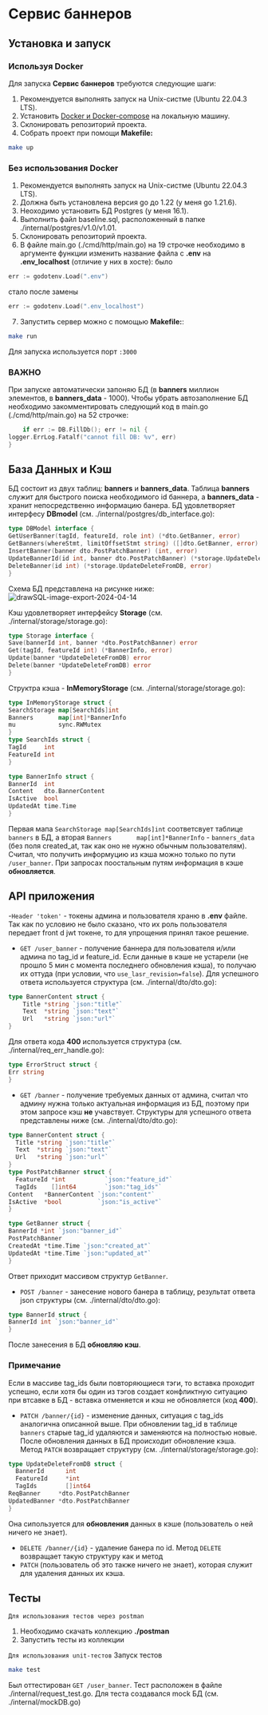 # Сервис баннеров

## Установка и запуск

### Используя Docker

Для запуска **Сервис баннеров** требуются следующие шаги:

1. Рекомендуется выполнять запуск на Unix-систме (Ubuntu 22.04.3 LTS).
2. Установить [Docker и Docker-compose](https://www.docker.com/) на локальную машину.
3. Склонировать репозиторий проекта.
4. Собрать проект при помощи **Makefile:**
```bash
make up
```

### Без использования Docker

1. Рекомендуется выполнять запуск на Unix-систме (Ubuntu 22.04.3 LTS).
2. Должна быть установлена версия go до 1.22 (у меня go 1.21.6).
3. Неоходимо установить БД Postgres (у меня 16.1).
4. Выполнить файл baseline.sql, расположенный в папке ./internal/postgres/v1.0/v1.01.
5. Склонировать репозиторий проекта.
6. В файле main.go (./cmd/http/main.go) на 19 строчке необходимо в аргументе функции изменить название файла с
   **.env** на **.env_localhost** (отличие у них в хосте):
   было
```go
err := godotenv.Load(".env")
```
стало после замены
```go
err := godotenv.Load(".env_localhost")
```
7. Запустить сервер можно с помощью **Makefile:**:
```bash
make run
```
Для запуска используется порт ```:3000```
### ВАЖНО
При запуске автоматически запоняю БД (в **banners** миллион элементов, в **banners_data** - 1000).
Чтобы убрать автозаполнение БД необходимо закомментировать следующий код в main.go (./cmd/http/main.go) на 52 строчке:
```go
	if err := DB.FillDb(); err != nil {
logger.ErrLog.Fatalf("cannot fill DB: %v", err)
}
```


## База Данных и Кэш

БД состоит из двух таблиц: **banners** и **banners_data**. Таблица **banners** служит для быстрого поиска необходимого
id баннера, а **banners_data** - хранит непосредственно информацию банера.
БД удовлетворяет интерфесу **DBmodel** (см. ./internal/postgres/db_interface.go):
```go
type DBModel interface {
GetUserBanner(tagId, featureId, role int) (*dto.GetBanner, error)
GetBanners(whereStmt, limitOffsetStmt string) ([]dto.GetBanner, error)
InsertBanner(banner dto.PostPatchBanner) (int, error)
UpdateBannerId(id int, banner dto.PostPatchBanner) (*storage.UpdateDeleteFromDB, error)
DeleteBanner(id int) (*storage.UpdateDeleteFromDB, error)
}
```
Схема БД представлена на рисунке ниже:
![drawSQL-image-export-2024-04-14](https://github.com/Vadim992/avito_intern/assets/105795306/df37ccdb-f9c8-4275-aed0-93cef914396a)

Кэш удовлетворяет интерфейсу **Storage** (см. ./internal/storage/storage.go):
```go
type Storage interface {
Save(bannerId int, banner *dto.PostPatchBanner) error
Get(tagId, featureId int) (*BannerInfo, error)
Update(banner *UpdateDeleteFromDB) error
Delete(banner *UpdateDeleteFromDB) error
}
```
Структра кэша - **InMemoryStorage** (см. ./internal/storage/storage.go):
```go
type InMemoryStorage struct {
SearchStorage map[SearchIds]int
Banners       map[int]*BannerInfo
mu            sync.RWMutex
}
type SearchIds struct {
TagId     int
FeatureId int
}

type BannerInfo struct {
BannerId  int
Content   dto.BannerContent
IsActive  bool
UpdatedAt time.Time
}
```

Первая мапа ```SearchStorage map[SearchIds]int``` соответсвует таблице ```banners``` в БД, а вторая
```Banners       map[int]*BannerInfo``` - ```banners_data``` (без поля created_at, так как оно не нужно обычным
пользователям).
Считал, что получить информуцию из кэша можно только по пути ```/user_banner```. При запросах поостальным путям
информация в кэше **обновляется**.


## API приложения

-```Header 'token'``` - токены админа и пользователя храню в **.env** файле. Так как по условию не было сказано,
что их роль пользователя передает front d jwt токене, то для упрощения принял такое решение.

- ```GET /user_banner``` - получение баннера для пользователя и/или админа по tag_id и feature_id. Если данные в кэше
  не устарели (не прошло 5 мин с момента последнего обновления кэша), то получаю их оттуда (при условии, что
  ```use_lasr_revision=false```). Для успешного ответа используется структура (см. ./internal/dto/dto.go):
```go
type BannerContent struct {
	Title *string `json:"title"`
	Text  *string `json:"text"`
	Url   *string `json:"url"`
}
```

Для ответа кода **400** используется структура  (см. ./internal/req_err_handle.go):
```go
type ErrorStruct struct {
Err string
}
```

- ```GET /banner``` - получение требуемых данных от админа, считал что админу нужна только актуальная информация из БД,
  поэтому при этом запросе кэш **не** учавствует. Структуры для успешного ответа представлены ниже
  (см. ./internal/dto/dto.go):
```go
type BannerContent struct {
  Title *string `json:"title"`
  Text  *string `json:"text"`
  Url   *string `json:"url"`
}
type PostPatchBanner struct {
  FeatureId *int           `json:"feature_id"`
  TagIds    []int64        `json:"tag_ids"`
Content   *BannerContent `json:"content"`
IsActive  *bool          `json:"is_active"`
}

type GetBanner struct {
BannerId *int `json:"banner_id"`
PostPatchBanner
CreatedAt *time.Time `json:"created_at"`
UpdatedAt *time.Time `json:"updated_at"`
}
```
Ответ приходит массивом структур ```GetBanner```.


- ```POST /banner``` - занесение нового банера в таблицу, результат ответа json структуры (см. ./internal/dto/dto.go):
```go
type BannerId struct {
BannerId int `json:"banner_id"`
}
```
После занесения в БД **обновляю кэш**.
### Примечание
Если в массиве tag_ids были повторяющиеся тэги, то вставка проходит успешно, если хотя бы один из тэгов создает
конфликтную ситуацию при втсавке в БД - вставка отменяется и кэш не обновляется (код **400**).


- ```PATCH /banner/{id}``` - изменение данных, ситуация с tag_ids аналогична описанной выше. При обновлении tag_id в
  таблице ```banners``` старые tag_id удаляются и заменяются на полностью новые. После обновления данных в БД происходит
  обновление кэша. Метод ```PATCH``` возвращает структуру (см. ./internal/storage/storage.go):
```go
type UpdateDeleteFromDB struct {
  BannerId      int
  FeatureId     *int
  TagIds        []int64
ReqBanner     *dto.PostPatchBanner
UpdatedBanner *dto.PostPatchBanner
}
```
Она сипользуется для **обновления** данных в кэше (пользователь о ней ничего не знает).
- ```DELETE /banner/{id}``` - удаление банера по id. Метод ```DELETE``` возвращает такую структуру как и метод
- ```PATCH``` (пользователь об это также ничего не знает), которая служит для удаления данных их кэша.

## Тесты
`Для использования тестов через postman`
1. Необходимо скачать коллекцию **./postman**
2. Запустить тесты из коллекции

`Для использования unit-тестов`
Запуск тестов
```bash
make test
```
Был оттестирован ```GET /user_banner```. Тест расположен в файле ./internal/request_test.go. Для теста создавался mock
БД (см. ./internal/mockDB.go)
